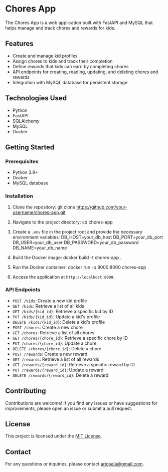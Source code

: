 # Chores App

The Chores App is a web application built with FastAPI and MySQL that helps manage and track chores and rewards for kids.

## Features

- Create and manage kid profiles
- Assign chores to kids and track their completion
- Define rewards that kids can earn by completing chores
- API endpoints for creating, reading, updating, and deleting chores and rewards
- Integration with MySQL database for persistent storage

## Technologies Used

- Python
- FastAPI
- SQLAlchemy
- MySQL
- Docker

## Getting Started

### Prerequisites

- Python 3.9+
- Docker
- MySQL database

### Installation

1. Clone the repository:
git clone https://github.com/your-username/chores-app.git

2. Navigate to the project directory:
cd chores-app

3. Create a `.env` file in the project root and provide the necessary environment variables:
DB_HOST=your_db_host
DB_PORT=your_db_port
DB_USER=your_db_user
DB_PASSWORD=your_db_password
DB_NAME=your_db_name

4. Build the Docker image:
docker build -t chores-app .

5. Run the Docker container:
docker run -p 8000:8000 chores-app

6. Access the application at `http://localhost:8000`.

### API Endpoints

- `POST /kids`: Create a new kid profile
- `GET /kids`: Retrieve a list of all kids
- `GET /kids/{kid_id}`: Retrieve a specific kid by ID
- `PUT /kids/{kid_id}`: Update a kid's profile
- `DELETE /kids/{kid_id}`: Delete a kid's profile
- `POST /chores`: Create a new chore
- `GET /chores`: Retrieve a list of all chores
- `GET /chores/{chore_id}`: Retrieve a specific chore by ID
- `PUT /chores/{chore_id}`: Update a chore
- `DELETE /chores/{chore_id}`: Delete a chore
- `POST /rewards`: Create a new reward
- `GET /rewards`: Retrieve a list of all rewards
- `GET /rewards/{reward_id}`: Retrieve a specific reward by ID
- `PUT /rewards/{reward_id}`: Update a reward
- `DELETE /rewards/{reward_id}`: Delete a reward

## Contributing

Contributions are welcome! If you find any issues or have suggestions for improvements, please open an issue or submit a pull request.

## License

This project is licensed under the [MIT License](LICENSE).

## Contact

For any questions or inquiries, please contact [arigsela@gmail.com](mailto:arigsela@gmail.com).